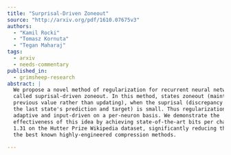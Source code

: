 ```yaml
---
title: "Surprisal-Driven Zoneout"
source: "http://arxiv.org/pdf/1610.07675v3"
authors:
  - "Kamil Rocki"
  - "Tomasz Kornuta"
  - "Tegan Maharaj"
tags:
  - arxiv
  - needs-commentary
published_in:
  - grimsheep-research
abstract: |
  We propose a novel method of regularization for recurrent neural networks
  called suprisal-driven zoneout. In this method, states zoneout (maintain their
  previous value rather than updating), when the suprisal (discrepancy between
  the last state's prediction and target) is small. Thus regularization is
  adaptive and input-driven on a per-neuron basis. We demonstrate the
  effectiveness of this idea by achieving state-of-the-art bits per character of
  1.31 on the Hutter Prize Wikipedia dataset, significantly reducing the gap to
  the best known highly-engineered compression methods.
  
---
```

